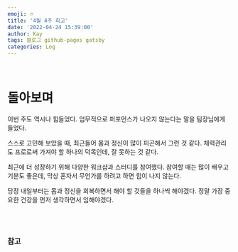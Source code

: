 ```yaml
---
emoji: 🔥
title: '4월 4주 회고'
date: '2022-04-24 15:39:00'
author: Kay
tags: 블로그 github-pages gatsby
categories: Log
---
```


<br>

# 돌아보며
이번 주도 역시나 힘들었다. 업무적으로 퍼포먼스가 나오지 않는다는 말을 팀장님에게 들었다.

스스로 고민해 보았을 때, 최근들어 몸과 정신이 많이 피곤해서 그런 것 같다.
체력관리도 프로로써 가져야 할 하나의 덕목인데, 잘 못하는 것 같다.

최근에 더 성장하기 위해 다양한 워크샵과 스터디를 참여했다. 참여할 때는 많이 배우고 기분도 좋은데, 막상 혼자서 무언가를 하려고 하면 힘이 나지 않는다.

당장 내일부터는 몸과 정신을 회복하면서 해야 할 것들을 하나씩 해야겠다.
정말 가장 중요한 건강을 먼저 생각하면서 임해야겠다.


<br>
<br>

### 참고


```toc

```
